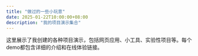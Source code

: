 ```yaml
---
title: "做过的一些小玩意"
date: 2025-01-22T10:00:00+08:00
description: "我的项目演示集合"
---
```


这里展示了我创建的各种项目演示，包括网页应用、小工具、实验性项目等。每个demo都包含详细的介绍和在线体验链接。
